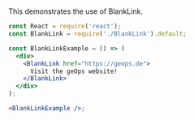 #

This demonstrates the use of BlankLink.

```jsx
const React = require('react');
const BlankLink = require('./BlankLink').default;

const BlankLinkExample = () => (
  <div>
    <BlankLink href="https://geops.de">
      Visit the geOps website!
    </BlankLink>
  </div>
);

<BlankLinkExample />;
```
